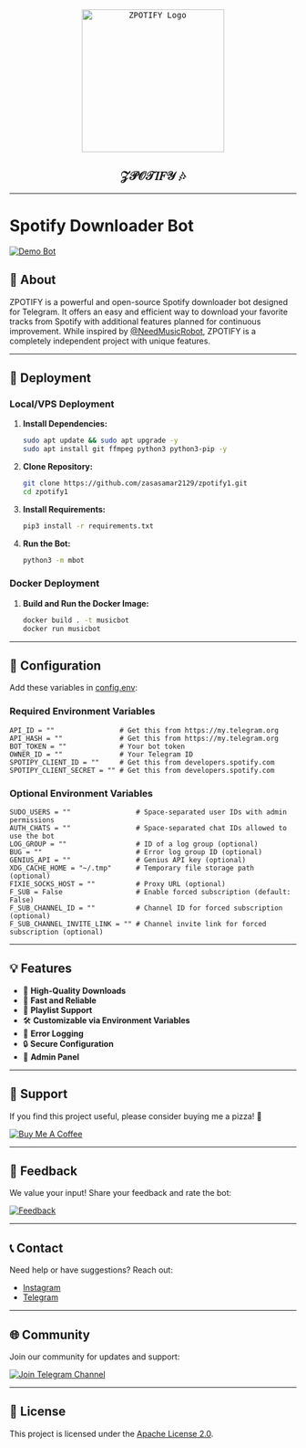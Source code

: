 <div align="center">
  <a href="https://github.com/zasasamar2129/zpotify1">
    <kbd>
      <img width="250" src="https://files.catbox.moe/ppbwe6.jpg" alt="ZPOTIFY Logo">
    </kbd>
  </a>

## **𝒵𝒫𝒪𝒯𝐼𝐹𝒴** 🎶
</div>

---

# Spotify Downloader Bot

[![Demo Bot](https://img.shields.io/badge/Try%20it%20out-%40z_downloadbot-blue?style=for-the-badge&logo=telegram)](https://t.me/z_downloadbot)

## 🌟 About
ZPOTIFY is a powerful and open-source Spotify downloader bot designed for Telegram. It offers an easy and efficient way to download your favorite tracks from Spotify with additional features planned for continuous improvement. While inspired by [@NeedMusicRobot](https://github.com/rozari0/NeedMusicRobot), ZPOTIFY is a completely independent project with unique features.

---

## 🚀 Deployment

### Local/VPS Deployment
1. **Install Dependencies:**
   ```bash
   sudo apt update && sudo apt upgrade -y
   sudo apt install git ffmpeg python3 python3-pip -y
   ```
2. **Clone Repository:**
   ```bash
   git clone https://github.com/zasasamar2129/zpotify1.git
   cd zpotify1
   ```
3. **Install Requirements:**
   ```bash
   pip3 install -r requirements.txt
   ```
4. **Run the Bot:**
   ```bash
   python3 -m mbot
   ```

### Docker Deployment
1. **Build and Run the Docker Image:**
   ```bash
   docker build . -t musicbot
   docker run musicbot
   ```

---

## 🔧 Configuration
Add these variables in [config.env](https://github.com/zasasamar2129/zpotify1/blob/Latest/config.env):

### Required Environment Variables
```env
API_ID = ""                # Get this from https://my.telegram.org
API_HASH = ""              # Get this from https://my.telegram.org
BOT_TOKEN = ""             # Your bot token
OWNER_ID = ""              # Your Telegram ID
SPOTIPY_CLIENT_ID = ""     # Get this from developers.spotify.com
SPOTIPY_CLIENT_SECRET = "" # Get this from developers.spotify.com
```

### Optional Environment Variables
```env
SUDO_USERS = ""                # Space-separated user IDs with admin permissions
AUTH_CHATS = ""                # Space-separated chat IDs allowed to use the bot
LOG_GROUP = ""                 # ID of a log group (optional)
BUG = ""                       # Error log group ID (optional)
GENIUS_API = ""                # Genius API key (optional)
XDG_CACHE_HOME = "~/.tmp"      # Temporary file storage path (optional)
FIXIE_SOCKS_HOST = ""          # Proxy URL (optional)
F_SUB = False                  # Enable forced subscription (default: False)
F_SUB_CHANNEL_ID = ""          # Channel ID for forced subscription (optional)
F_SUB_CHANNEL_INVITE_LINK = "" # Channel invite link for forced subscription (optional)
```

---

## 💡 Features
- 🎵 **High-Quality Downloads**
- 🚀 **Fast and Reliable**
- 🔄 **Playlist Support**
- 🛠️ **Customizable via Environment Variables**
- 📜 **Error Logging**
- 🔒 **Secure Configuration**
- 💎 **Admin Panel**
---

## 🍕 Support
If you find this project useful, please consider buying me a pizza! 🍕

[![Buy Me A Coffee](https://img.shields.io/badge/Buy%20Me%20a%20Pizza-BrightGreen?style=for-the-badge&logo=buymeacoffee)](https://www.buymeacoffee.com/zasasamar)

---

## 📢 Feedback
We value your input! Share your feedback and rate the bot:

[![Feedback](https://img.shields.io/badge/Feedback-Rate%20Our%20Bot-yellow?style=for-the-badge&logo=telegram)](https://t.me/dailychannelsbot?start=z_downloadbot)

---

## 📞 Contact
Need help or have suggestions? Reach out:
- [Instagram](https://instagram.com/zaco.game)
- [Telegram](https://t.me/Itachi2129)

---

## 🌐 Community
Join our community for updates and support:

[![Join Telegram Channel](https://img.shields.io/badge/Join%20Telegram%20Channel-1DA1F2?style=for-the-badge&logo=telegram)](https://t.me/dailychannelsbot?start=z_downloadbot)

---

## 📜 License
This project is licensed under the [Apache License 2.0](LICENSE).

